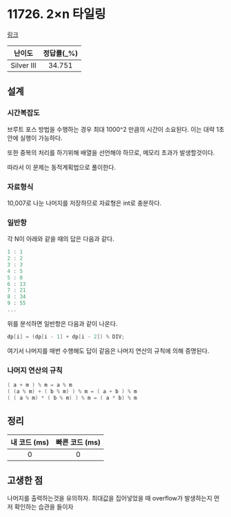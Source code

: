 # 11726. 2×n 타일링

[링크](https://www.acmicpc.net/problem/11726)

|   난이도   | 정답률(\_%) |
| :--------: | :---------: |
| Silver III |   34.751    |

## 설계

### 시간복잡도

브루트 포스 방법을 수행하는 경우 최대 1000^2 만큼의 시간이 소요된다. 이는 대략 1초안에 실행이 가능하다.

또한 중복의 처리를 하기위해 배열을 선언해야 하므로, 메모리 초과가 발생할것이다.

따라서 이 문제는 동적계획법으로 풀이한다.

### 자료형식

10,007로 나눈 나머지를 저장하므로 자료형은 int로 충분하다.

### 일반항

각 N이 아래와 같을 때의 답은 다음과 같다.

```cpp
1 : 1
2 : 2
3 : 3
4 : 5
5 : 8
6 : 13
7 : 21
8 : 34
9 : 55
...
```

위를 분석하면 일반항은 다음과 같이 나온다.

```cpp
dp[i] = (dp[i - 1] + dp[i - 2]) % DIV;
```

여기서 나머지를 매번 수행해도 답이 같음은 나머지 연산의 규칙에 의해 증명된다.

### 나머지 연산의 규칙

```cpp
( a + m ) % m = a % m
( (a % m) + ( b % m) ) % m = ( a + b ) % m
( ( a % m) * ( b % m) ) % m = ( a * b) % m
```

## 정리

| 내 코드 (ms) | 빠른 코드 (ms) |
| :----------: | :------------: |
|      0       |       0        |

## 고생한 점

나머지를 출력하는것을 유의하자. 최대값을 집어넣었을 때 overflow가 발생하는지 먼저 확인하는 습관을 들이자
